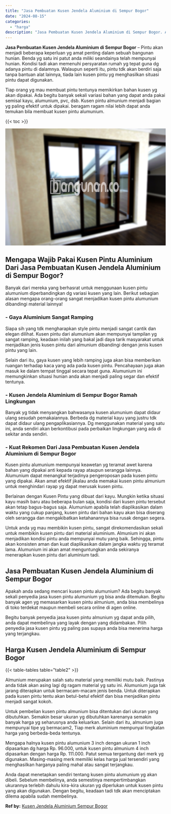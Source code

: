 ```yaml
---
title: "Jasa Pembuatan Kusen Jendela Aluminium di Sempur Bogor"
date: "2024-08-15"
categories: 
  - "harga"
description: "Jasa Pembuatan Kusen Jendela Aluminium di Sempur Bogor. Anda dapat menetapkan sendiri tentang kusen pintu alumunium yg akan dibeli. Sebelum membelinya, anda..."
---
```


**Jasa Pembuatan Kusen Jendela Aluminium di Sempur Bogor** – Pintu akan menjadi beberapa keperluan yg amat penting dalam sebuah bangunan hunian. Benda yg satu ini patut anda miliki seandainya telah mempunyai hunian. Kondisi tadi akan memenuhi persyaratan rumah yg tepat guna dg adanya pintu di dalamnya. Walaupun seperti itu, pintu tdk akan berdiri saja tanpa bantuan alat lainnya, tiada lain kusen pintu yg menghasilkan situasi pintu dapat digunakan.

Tiap orang yg mau membuat pintu tentunya memikirkan bahan kusen yg akan dipakai. Ada begitu banyak sekali variasi bahan yang dapat anda pakai semisal kayu, alumunium, pvc, dsb. Kusen pintu almunium menjadi bagian yg paling efektif untuk dipakai. beragam ragam nilai lebih dapat anda temukan bila membuat kusen pintu alumunium.

{{< toc >}}

![Jasa Pembuatan Kusen Jendela Aluminium di Sempur Bogor](/images/harga-kusen-jendela-alumunium-27.png)

## Mengapa Wajib Pakai Kusen Pintu Aluminium Dari Jasa Pembuatan Kusen Jendela Aluminium di Sempur Bogor?

Banyak dari mereka yang berhasrat untuk menggunaan kusen pintu alumunium diperbandingkan dg variasi kusen yang lain. Berikut sebagian alasan mengapa orang-orang sangat menjadikan kusen pintu alumunium dibandingi material lainnya!

### \- Gaya Aluminium Sangat Ramping

Siapa sih yang tdk mengharapkan style pintu menjadi sangat cantik dan elegan dilihat. Kusen pintu dari alumunium akan mempunyai tampilan yg sangat ramping, keadaan inilah yang bakal jadi daya tarik masyarakat untuk menjadikan jenis kusen pintu dari almunium dibandingi dengan jenis kusen pintu yang lain.

Selain dari itu, gaya kusen yang lebih ramping juga akan bisa memberikan ruangan terhadap kaca yang ada pada kusen pintu. Pencahayaan juga akan masuk ke dalam tempat tinggal secara tepat guna. Alumunium ini memungkinkan situasi hunian anda akan menjadi paling segar dan efektif tentunya.

### \- Kusen Jendela Aluminium di Sempur Bogor Ramah Lingkungan

Banyak yg tidak menyangkan bahwasanya kusen alumunium dapat didaur ulang sesudah pemakaiannya. Berbeda dg material kayu yang justru tdk dapat didaur ulang pengaplikasiannya. Dg menggunakan material yang satu ini, anda sendiri akan berkontibusi pada perbaikan lingkungan yang ada di sekitar anda sendiri.

### \- Kuat Rekomen Dari Jasa Pembuatan Kusen Jendela Aluminium di Sempur Bogor

Kusen pintu alumunium mempunyai keawetan yg teramat awet karena bahan yang dipakai anti kepada rayap ataupun serangga lainnya. Alumunium dapat menangkal terjadinya pengeroposan pada kusen pintu yang dipakai. Akan amat efektif jikalau anda memakai kusen pintu almunium untuk menghindari rayap yg dapat merusak kusen pintu.

Berlainan dengan Kusen Pintu yang dibuat dari kayu. Mungkin ketika situasi kayu masih baru atau beberapa bulan saja, kondisi dari kusen pintu tersebut akan tetap bagus-bagus saja. Alumunium apabila telah diaplikasikan dalam waktu yang cukup panjang, kusen pintu dari bahan kayu akan bisa diserang oleh serangga dan mengakibatkan ketahanannya bisa rusak dengan segera.

Untuk anda yg mau membikin kusen pintu, sangat direkomendasikan sekali untuk membikin kusen pintu dari material aluminium. Almunium ini akan menjadikan kondisi pintu anda mempunyai mutu yang baik. Sehingga, pintu akan konsisten aman dan kuat diaplikasikan dalam jangka waktu yg teramat lama. Alumunium ini akan amat menguntungkan anda sekiranya menerapkan kusen pintu dari aluminium tadi.

## Jasa Pembuatan Kusen Jendela Aluminium di Sempur Bogor

Apakah anda sedang mencari kusen pintu alumunium? Ada begitu banyak sekali penyedia jasa kusen pintu alumunium yg bisa anda ditemukan. Begitu banyak agen yg memasarkan kusen pintu almunium, anda bisa membelinya di toko terdekat maupun membeli secara online di agen online.

Begitu banyak penyedia jasa kusen pintu almunium yg dapat anda pilih, anda dapat membelinya yang layak dengan yang didambakan. Pilih penyedia jasa kusen pintu yg paling pas supaya anda bisa menerima harga yang terjangkau.

## Harga Kusen Jendela Aluminium di Sempur Bogor

{{< table-tables table="table2" >}}

Almunium merupakan salah satu material yang memiliki mutu baik. Pastinya anda tidak akan asing lagi dg ragam material yg satu ini. Alumunium juga tak jarang diterapkan untuk bermacam-macam jenis benda. Untuk diterapkan pada kusen pintu tentu akan betul-betul efektif dan bisa menjadikan pintu menjadi sangat kokoh.

Untuk pembelian kusen pintu almunium bisa ditentukan dari ukuran yang dibutuhkan. Semakin besar ukuran yg dibutuhkan karenanya semakin banyak harga yg seharusnya anda keluarkan. Selain dari itu, almunium juga mempunyai tipe yg bermacam2, Tiap merk aluminium mempunyai tingkatan harga yang berbeda-beda tentunya.

Mengapa halnya kusen pintu alumunium 3 inch dengan ukuran 1 inch dipasarkan dg harga Rp. 96.000, untuk kusen pintu almunium 4 inch dipasarkan dengan harga Rp. 111.000. Patut semua tergantung dari merk yg digunakan. Masing-masing merk memiliki kelas harga jual tersendiri yang menghasilkan harganya paling mahal atau sangat terjangkau.

Anda dapat menetapkan sendiri tentang kusen pintu alumunium yg akan dibeli. Sebelum membelinya, anda semestinya mempertimbangkan ukurannya terlebih dahulu kira-kira ukuran yg diperlukan untuk kusen pintu yang akan digunakan. Dengan begitu, keadaan tadi tdk akan menciptakan dilema apabila sudah membelinya.

**Ref by:** [Kusen Jendela Aluminium Sempur Bogor](https://id.wikipedia.org/wiki/Kusen)
